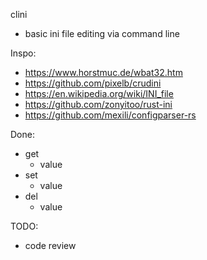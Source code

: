 clini
- basic ini file editing via command line

Inspo:
- https://www.horstmuc.de/wbat32.htm
- https://github.com/pixelb/crudini
- https://en.wikipedia.org/wiki/INI_file
- https://github.com/zonyitoo/rust-ini
- https://github.com/mexili/configparser-rs

Done:
- get
  - value
- set
  - value
- del
  - value

TODO:
- code review
